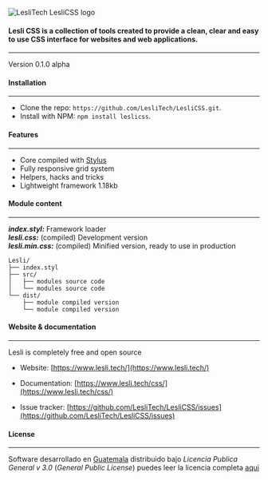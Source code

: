 ![LesliTech LesliCSS logo](https://cdn.lesli.tech/assets/logos/LesliCSS/LesliCSS-logo.200.png "LesliTech LesliCSS logo")

#### Lesli CSS is a collection of tools created to provide a clean, clear and easy to use CSS interface for websites and web applications. 
---

Version 0.1.0 alpha

#### Installation
--------
* Clone the repo: `https://github.com/LesliTech/LesliCSS.git`.
* Install with NPM: `npm install leslicss`.


#### Features
--------
* Core compiled with [Stylus](http://stylus-lang.com/)
* Fully responsive grid system
* Helpers, hacks and tricks
* Lightweight framework 1.18kb


#### Module content
--------
***index.styl:*** Framework loader  
***lesli.css:*** (compiled) Development version  
***lesli.min.css:*** (compiled) Minified version, ready to use in production  

```
Lesli/
├── index.styl
├── src/
│   ├── modules source code
│   └── modules source code
└── dist/
    ├── module compiled version
    └── module compiled version
```


#### Website & documentation
--------

Lesli is completely free and open source

* Website: [https://www.lesli.tech/](https://www.lesli.tech/)

* Documentation: [https://www.lesli.tech/css/](https://www.lesli.tech/css/)

* Issue tracker: [https://github.com/LesliTech/LesliCSS/issues](https://github.com/LesliTech/LesliCSS/issues)


#### License
--------

Software desarrollado en [Guatemala](http://visitguatemala.com/) distribuido bajo *Licencia Publica General v 3.0* (*General Public License*)  puedes leer la licencia completa [aqui](http://www.gnu.org/licenses/gpl-3.0.html)
